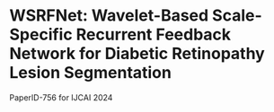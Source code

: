 # WSRFNet: Wavelet-Based Scale-Specific Recurrent Feedback Network for Diabetic Retinopathy Lesion Segmentation

PaperID-756 for IJCAI 2024

